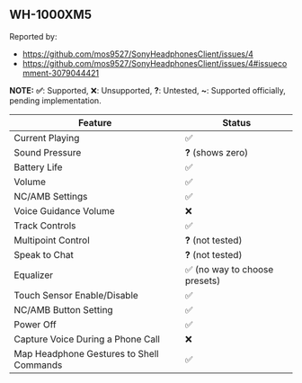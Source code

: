 WH-1000XM5
---
Reported by:
- https://github.com/mos9527/SonyHeadphonesClient/issues/4
- https://github.com/mos9527/SonyHeadphonesClient/issues/4#issuecomment-3079044421

**NOTE:** **✅**: Supported, ❌: Unsupported, **?**: Untested, **~**: Supported officially, pending implementation.

| Feature                                  | Status                       |
|------------------------------------------|------------------------------|
| Current Playing                          | ✅                            |
| Sound Pressure                           | **?** (shows zero)           |
| Battery Life                             | ✅                            |
| Volume                                   | ✅                            |
| NC/AMB Settings                          | ✅                            |
| Voice Guidance Volume                    | ❌                            |
| Track Controls                           | ✅                            |
| Multipoint Control                       | **?** (not tested)           |
| Speak to Chat                            | **?** (not tested)           |
| Equalizer                                | ✅ (no way to choose presets) |
| Touch Sensor Enable/Disable              | ✅                            |
| NC/AMB Button Setting                    | ✅                            |
| Power Off                                | ✅                            |
| Capture Voice During a Phone Call        | ❌                            |
| Map Headphone Gestures to Shell Commands | ✅                            |
